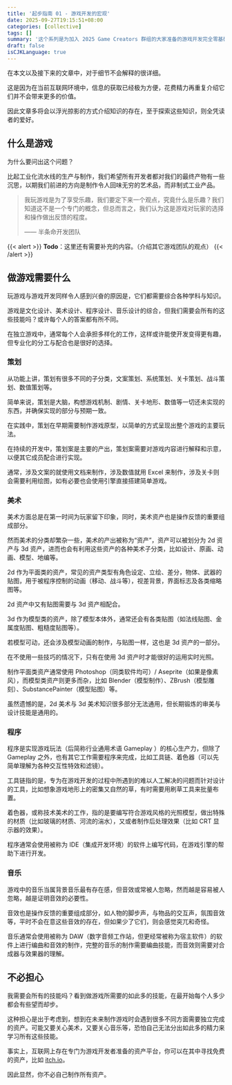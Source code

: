 ```yaml
---
title: '起步指南 01 - 游戏开发的宏观'
date: 2025-09-27T19:15:51+08:00
categories: [collective]
tags: []
summary: '这个系列是为加入 2025 Game Creators 群组的大家准备的游戏开发完全零基础起步指南。本文内容以概览游戏开发的各分工工作内容及其需要的技能和工具为主。'
draft: false
isCJKLanguage: true
---
```


在本文以及接下来的文章中，对于细节不会解释的很详细。

这是因为在当前互联网环境中，信息的获取已经极为方便，花费精力再重复介绍它们并不会带来更多的价值。

因此文章多将会以浮光掠影的方式介绍知识的存在，至于探索这些知识，则全凭读者的爱好。

## 什么是游戏

为什么要问出这个问题？

比起工业化流水线的生产与制作，我们希望所有开发者都对我们的最终产物有一些沉思，以期我们前进的方向是制作令人回味无穷的艺术品，而非制式工业产品。

> 我玩游戏是为了享受乐趣，我们要定下来一个观点，究竟什么是乐趣？我们知道这不是一个专门的概念，但总而言之，我们认为这是游戏对玩家的选择和操作做出反馈的程度。
> 
> —— 半条命开发团队

{{< alert >}}
**Todo**：这里还有需要补充的内容。（介绍其它游戏团队的观点）
{{< /alert >}}

## 做游戏需要什么

玩游戏与游戏开发同样令人感到兴奋的原因是，它们都需要综合各种学科与知识。

游戏是文化设计、美术设计、程序设计、音乐设计的综合，但我们需要会所有的这些技能吗？或许每个人的答案都有所不同。

在独立游戏中，通常每个人会承担多样化的工作，这样或许能使开发变得更有趣，但专业化的分工与配合也是很好的选择。

### 策划

从功能上讲，策划有很多不同的子分类，文案策划、系统策划、关卡策划、战斗策划、数值策划等。

简单来说，策划是大脑，构想游戏机制、剧情、关卡地形、数值等一切还未实现的东西，并确保实现的部分与预期一致。

在实践中，策划在早期需要制作游戏原型，以简单的方式呈现出整个游戏的主要玩法。

在持续的开发中，策划案是主要的产出，策划案需要对游戏内容进行解释和示意，以便其它成员配合进行实现。

通常，涉及文案的就使用文档来制作，涉及数值就用 Excel 来制作，涉及关卡则会需要利用绘图，如有必要也会使用引擎直接搭建简单游戏。

### 美术

美术方面总是在第一时间为玩家留下印象，同时，美术资产也是操作反馈的重要组成部分。

然而美术的分类却繁杂一些，美术的产出被称为“资产”，资产可以被划分为 2d 资产与 3d 资产，进而也会有利用这些资产的各种美术子分类，比如设计、原画、动画、模型、地编等。

2d 作为平面类的资产，常见的资产类型有角色设定、立绘、差分，物体、武器的贴图，用于被程序控制的动画（移动、战斗等），视差背景，界面标志及各类缩略图等。

2d 资产中又有贴图需要与 3d 资产相配合。

3d 作为模型类的资产，除了模型本体外，通常还会有各类贴图（如法线贴图、金属度贴图、粗糙度贴图等）。

若模型可动，还会涉及模型动画的制作，与贴图一样，这也是 3d 资产的一部分。

在不使用一些技巧的情况下，只有在使用 3d 资产时才能很好的运用实时光照。

制作平面类资产通常使用 Photoshop（同类软件均可）/ Aseprite（如果是像素风），而模型类资产则更多而杂，比如 Blender（模型制作）、ZBrush（模型雕刻）、SubstancePainter（模型贴图）等。

虽然遗憾的是，2d 美术与 3d 美术知识很多部分无法通用，但长期锻炼的审美与设计技能是通用的。

### 程序

程序是实现游戏玩法（后简称行业通用术语 Gameplay ）的核心生产力，但除了 Gameplay 之外，也有其它工作需要程序来完成，比如工具链、着色器（可以先简单理解为各种交互性特效和滤镜）。

工具链指的是，专为在游戏开发的过程中所遇到的难以人工解决的问题而针对设计的工具，比如想象游戏地形上的密集又自然的草，有时需要用刷草工具来批量布置。

着色器，或称技术美术的工作，指的是要编写符合游戏风格的光照模型，做出特殊的材质（比如玻璃的材质、河流的湍水），又或者制作后处理效果（比如 CRT 显示器的效果）。

程序通常会使用被称为 IDE（集成开发环境）的软件上编写代码，在游戏引擎的帮助下进行开发。

### 音乐

游戏中的音乐当属背景音乐最有存在感，但音效或常被人忽略，然而越是容易被人忽略，越是证明音效的必要性。

音效也是操作反馈的重要组成部分，如人物的脚步声，与物品的交互声，氛围音效等，平时不会在意这些音效的存在，但如果少了它们，则会感觉突兀和奇怪。

音乐通常会使用被称为 DAW（数字音频工作站，但更经常被称为宿主软件）的软件上进行编曲和音效的制作，完整的音乐的制作需要编曲技能，而音效则需要对合成器与效果器的理解。

## 不必担心

我需要会所有的技能吗？看到做游戏所需要的如此多的技能，在最开始每个人多少都会有些望而却步。

这种担心是出于考虑到，想到在未来制作游戏时会遇到很多不同方面需要独立完成的资产。可能又要关心美术，又要关心音乐等，恐怕自己无法分出如此多的精力来学习所有这些技能。

事实上，互联网上存在专门为游戏开发者准备的资产平台，你可以在其中寻找免费的资产，比如 [itch.io](https://itch.io/)。

因此显然，你不必自己制作所有资产。

